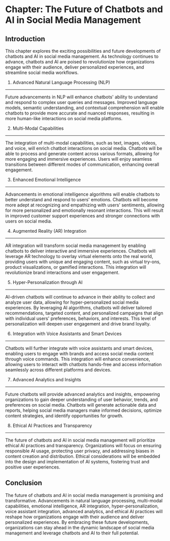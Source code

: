 Chapter: The Future of Chatbots and AI in Social Media Management
=================================================================

Introduction
------------

This chapter explores the exciting possibilities and future developments of chatbots and AI in social media management. As technology continues to advance, chatbots and AI are poised to revolutionize how organizations engage with their audience, deliver personalized experiences, and streamline social media workflows.

1. Advanced Natural Language Processing (NLP)
---------------------------------------------

Future advancements in NLP will enhance chatbots' ability to understand and respond to complex user queries and messages. Improved language models, semantic understanding, and contextual comprehension will enable chatbots to provide more accurate and nuanced responses, resulting in more human-like interactions on social media platforms.

2. Multi-Modal Capabilities
---------------------------

The integration of multi-modal capabilities, such as text, images, videos, and voice, will enrich chatbot interactions on social media. Chatbots will be able to process and generate content across various formats, allowing for more engaging and immersive experiences. Users will enjoy seamless transitions between different modes of communication, enhancing overall engagement.

3. Enhanced Emotional Intelligence
----------------------------------

Advancements in emotional intelligence algorithms will enable chatbots to better understand and respond to users' emotions. Chatbots will become more adept at recognizing and empathizing with users' sentiments, allowing for more personalized and emotionally resonant interactions. This will result in improved customer support experiences and stronger connections with users on social media.

4. Augmented Reality (AR) Integration
-------------------------------------

AR integration will transform social media management by enabling chatbots to deliver interactive and immersive experiences. Chatbots will leverage AR technology to overlay virtual elements onto the real world, providing users with unique and engaging content, such as virtual try-ons, product visualizations, or gamified interactions. This integration will revolutionize brand interactions and user engagement.

5. Hyper-Personalization through AI
-----------------------------------

AI-driven chatbots will continue to advance in their ability to collect and analyze user data, allowing for hyper-personalized social media experiences. By leveraging AI algorithms, chatbots will deliver tailored recommendations, targeted content, and personalized campaigns that align with individual users' preferences, behaviors, and interests. This level of personalization will deepen user engagement and drive brand loyalty.

6. Integration with Voice Assistants and Smart Devices
------------------------------------------------------

Chatbots will further integrate with voice assistants and smart devices, enabling users to engage with brands and access social media content through voice commands. This integration will enhance convenience, allowing users to interact with chatbots hands-free and access information seamlessly across different platforms and devices.

7. Advanced Analytics and Insights
----------------------------------

Future chatbots will provide advanced analytics and insights, empowering organizations to gain deeper understanding of user behavior, trends, and preferences on social media. Chatbots will generate actionable data and reports, helping social media managers make informed decisions, optimize content strategies, and identify opportunities for growth.

8. Ethical AI Practices and Transparency
----------------------------------------

The future of chatbots and AI in social media management will prioritize ethical AI practices and transparency. Organizations will focus on ensuring responsible AI usage, protecting user privacy, and addressing biases in content creation and distribution. Ethical considerations will be embedded into the design and implementation of AI systems, fostering trust and positive user experiences.

Conclusion
----------

The future of chatbots and AI in social media management is promising and transformative. Advancements in natural language processing, multi-modal capabilities, emotional intelligence, AR integration, hyper-personalization, voice assistant integration, advanced analytics, and ethical AI practices will reshape how organizations engage with their audience and deliver personalized experiences. By embracing these future developments, organizations can stay ahead in the dynamic landscape of social media management and leverage chatbots and AI to their full potential.
